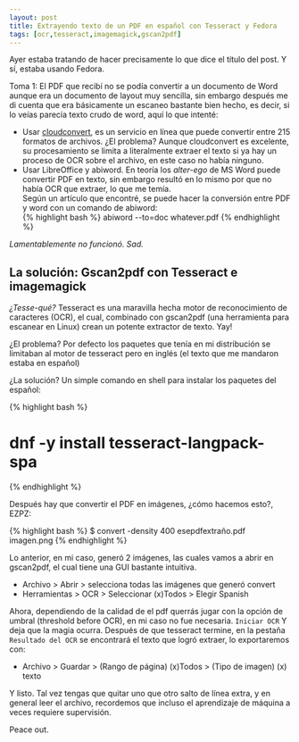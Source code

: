 ```yaml
---
layout: post
title: Extrayendo texto de un PDF en español con Tesseract y Fedora
tags: [ocr,tesseract,imagemagick,gscan2pdf]
---
```



Ayer estaba tratando de hacer precisamente lo que dice el título del post. Y sí, estaba usando Fedora.  

Toma 1: El PDF que recibí no se podía convertir a un documento de Word aunque era un documento de layout muy sencilla, sin embargo después me di cuenta que era básicamente un escaneo bastante bien hecho, es decir, si lo veías parecía texto crudo de word, aquí lo que intenté:

* Usar [cloudconvert](https://cloudconvert.com), es un servicio en línea que puede convertir entre 215 formatos de archivos. ¿El problema? Aunque cloudconvert es excelente, su procesamiento se limita a literalmente extraer el texto si ya hay un proceso de OCR sobre el archivo, en este caso no había ninguno.
* Usar LibreOffice y abiword. En teoría los *alter-ego* de MS Word puede convertir PDF en texto, sin embargo resultó en lo mismo por que no había OCR que extraer, lo que me temía.  
Según un artículo que encontré, se puede hacer la conversión entre PDF y word con un comando de abiword:  
{% highlight bash %}
abiword --to=doc whatever.pdf
{% endhighlight %}    

*Lamentablemente no funcionó. Sad.*



## La solución: Gscan2pdf con Tesseract e imagemagick

*¿Tesse-qué?* Tesseract es una maravilla hecha motor de reconocimiento de caracteres (OCR), el cual, combinado con gscan2pdf (una herramienta para escanear en Linux) crean un potente extractor de texto. Yay!

¿El problema? Por defecto los paquetes que tenía en mi distribución se limitaban al motor de tesseract pero en inglés (el texto que me mandaron estaba en español)  

¿La solución? Un simple comando en shell para instalar los paquetes del español:   

{% highlight bash %}
# dnf -y install tesseract-langpack-spa
{% endhighlight %}  

Después hay que convertir el PDF en imágenes, ¿cómo hacemos esto?, EZPZ: 
 
{% highlight bash %}
$ convert -density 400 esepdfextraño.pdf imagen.png
{% endhighlight %}  

Lo anterior, en mi caso, generó 2 imágenes, las cuales vamos a abrir en gscan2pdf, el cual tiene una GUI bastante intuitiva.

* Archivo > Abrir > selecciona todas las imágenes que generó convert
* Herramientas > OCR > Seleccionar (x)Todos > Elegir Spanish
 

Ahora, dependiendo de la calidad de el pdf querrás jugar con la opción de umbral (threshold before OCR), en mi caso no fue necesaria. `Iniciar OCR`
Y deja que la magia ocurra.  Después de que tesseract termine, en la pestaña `Resultado del OCR` se encontrará el texto que logró extraer, lo exportaremos con:  

* Archivo > Guardar > (Rango de página) (x)Todos > (Tipo de imagen) (x) texto


Y listo. Tal vez tengas que quitar uno que otro salto de línea extra, y en general leer el archivo, recordemos que incluso el aprendizaje de máquina a veces requiere supervisión.

Peace out.








